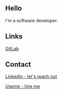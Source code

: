 ## Hello

I'm a software developer.

## Links

[GitLab](https://gitlab.com/karmek-k)

## Contact

[Linkedin - let's reach out](https://www.linkedin.com/in/bartosz-glen/)

[Useme - hire me](https://useme.com/pl/roles/contractor/bartosz-g,356130/)
